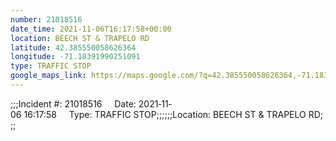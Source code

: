 ```yaml
---
number: 21018516
date_time: 2021-11-06T16:17:58+00:00
location: BEECH ST & TRAPELO RD
latitude: 42.385550058626364
longitude: -71.18391990251091
type: TRAFFIC STOP
google_maps_link: https://maps.google.com/?q=42.385550058626364,-71.18391990251091
---
```


;;;Incident #: 21018516     Date: 2021‐11‐06 16:17:58     Type: TRAFFIC STOP;;;;;;Location: BEECH ST & TRAPELO RD;;;
